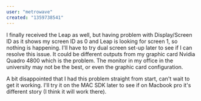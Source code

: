 ```yaml
---
user: "metrowave"
created: "1359738541"
---
```


I finally received the Leap as well, but having problem with Display/Screen ID as it shows my screen ID as 0 and Leap is looking for screen 1, so nothing is happening. I'll have to try dual screen set-up later to see if I can resolve this issue. It could be different outputs from my graphic card Nvidia Quadro 4800 which is the problem. The monitor in my office in the university may not be the best, or even the graphic card configuration.

A bit disappointed that I had this problem straight from start, can't wait to get it working. I'll try it on the MAC SDK later to see if on Macbook pro it's different story (I think it will work there).
